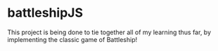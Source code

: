 # battleshipJS
This project is being done to tie together all of my learning thus far, by implementing the classic game of Battleship!
